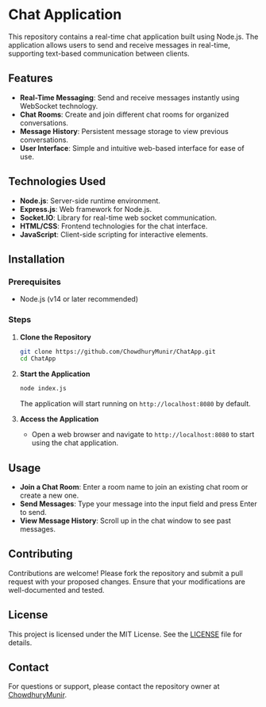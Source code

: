 # Chat Application

This repository contains a real-time chat application built using Node.js. The application allows users to send and receive messages in real-time, supporting text-based communication between clients.

## Features

- **Real-Time Messaging**: Send and receive messages instantly using WebSocket technology.
- **Chat Rooms**: Create and join different chat rooms for organized conversations.
- **Message History**: Persistent message storage to view previous conversations.
- **User Interface**: Simple and intuitive web-based interface for ease of use.

## Technologies Used

- **Node.js**: Server-side runtime environment.
- **Express.js**: Web framework for Node.js.
- **Socket.IO**: Library for real-time web socket communication.
- **HTML/CSS**: Frontend technologies for the chat interface.
- **JavaScript**: Client-side scripting for interactive elements.

## Installation

### Prerequisites

- Node.js (v14 or later recommended)

### Steps

1. **Clone the Repository**
   ```bash
   git clone https://github.com/ChowdhuryMunir/ChatApp.git
   cd ChatApp
   ```

2. **Start the Application**
   ```bash
   node index.js
   ```
   The application will start running on `http://localhost:8080` by default.

3. **Access the Application**
   - Open a web browser and navigate to `http://localhost:8080` to start using the chat application.

## Usage

- **Join a Chat Room**: Enter a room name to join an existing chat room or create a new one.
- **Send Messages**: Type your message into the input field and press Enter to send.
- **View Message History**: Scroll up in the chat window to see past messages.

## Contributing

Contributions are welcome! Please fork the repository and submit a pull request with your proposed changes. Ensure that your modifications are well-documented and tested.

## License

This project is licensed under the MIT License. See the [LICENSE](LICENSE) file for details.

## Contact

For questions or support, please contact the repository owner at [ChowdhuryMunir](https://github.com/ChowdhuryMunir).
